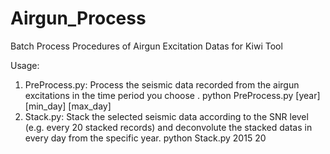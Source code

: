 # Airgun_Process
Batch Process Procedures of Airgun Excitation Datas for Kiwi Tool 

Usage:
  1. PreProcess.py: Process the seismic data recorded from the airgun excitations in the time period you choose .
    python PreProcess.py [year] [min_day] [max_day]
  2. Stack.py: Stack the selected seismic data according to the SNR level (e.g. every 20 stacked records) and deconvolute the stacked datas in every day from the specific year.
    python Stack.py 2015 20
